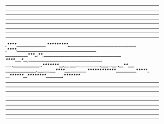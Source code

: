 __________________________________________________________________
__________________________________________________________________
__________________________________________________________________
__________________________________________________________________
__________________________________________________________________
__________________________________________________________________
__________________________________________________________________
__________________________________________________________________
_______________________,****______________________________________
________*********_____***_***_____________________________________
_____,****_____***.__***__***_____________________________________
____****_______****_.**,__**______________________________________
___****_________*___***__**,______________________________________
___***._____________***_**.___*******___***__****__.*****_*****___
___***.____________.*****___***,_.***__***_******._***_****_**____
___****____________.****___***___***___*****__****_____***________
____******_______******___****__****__*****_______***_*****___**__
_______************__******_*****_********________*****,*******___
__________________________________________________________________
__________________________________________________________________
__________________________________________________________________
__________________________________________________________________
__________________________________________________________________
__________________________________________________________________
__________________________________________________________________
__________________________________________________________________
__________________________________________________________________

